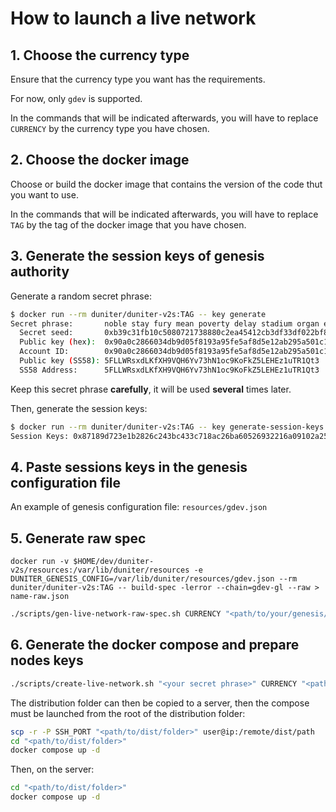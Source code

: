 # How to launch a live network

## 1. Choose the currency type

Ensure that the currency type you want has the requirements.

For now, only `gdev` is supported.

In the commands that will be indicated afterwards, you will have to replace `CURRENCY` by the
currency type you have chosen.

## 2. Choose the docker image

Choose or build the docker image that contains the version of the code thut you want to use.

In the commands that will be indicated afterwards, you will have to replace `TAG` by the tag of the
docker image that you have chosen.

## 3. Generate the session keys of genesis authority

Generate a random secret phrase:

```bash
$ docker run --rm duniter/duniter-v2s:TAG -- key generate
Secret phrase:       noble stay fury mean poverty delay stadium organ evil east vague can
  Secret seed:       0xb39c31fb10c5080721738880c2ea45412cb3df33df022bf8d9a51483b3a9b7a6
  Public key (hex):  0x90a0c2866034db9d05f8193a95fe5af8d5e12ab295a501c17c95cdbeaf226d62
  Account ID:        0x90a0c2866034db9d05f8193a95fe5af8d5e12ab295a501c17c95cdbeaf226d62
  Public key (SS58): 5FLLWRsxdLKfXH9VQH6Yv73hN1oc9KoFkZ5LEHEz1uTR1Qt3
  SS58 Address:      5FLLWRsxdLKfXH9VQH6Yv73hN1oc9KoFkZ5LEHEz1uTR1Qt3
```

Keep this secret phrase **carefully**, it will be used **several** times later.

Then, generate the session keys:

```bash
$ docker run --rm duniter/duniter-v2s:TAG -- key generate-session-keys --chain CURRENCY_local --suri "<your secret phrase>"
Session Keys: 0x87189d723e1b2826c243bc433c718ac26ba60526932216a09102a254d54462b890a0c2866034db9d05f8193a95fe5af8d5e12ab295a501c17c95cdbeaf226d6290a0c2866034db9d05f8193a95fe5af8d5e12ab295a501c17c95cdbeaf226d6290a0c2866034db9d05f8193a95fe5af8d5e12ab295a501c17c95cdbeaf226d62
```

## 4. Paste sessions keys in the genesis configuration file

An example of genesis configuration file: `resources/gdev.json`

## 5. Generate raw spec

```docker
docker run -v $HOME/dev/duniter-v2s/resources:/var/lib/duniter/resources -e DUNITER_GENESIS_CONFIG=/var/lib/duniter/resources/gdev.json --rm duniter/duniter-v2s:TAG -- build-spec -lerror --chain=gdev-gl --raw > name-raw.json
```

```bash
./scripts/gen-live-network-raw-spec.sh CURRENCY "<path/to/your/genesis/config/file>"
```

## 6. Generate the docker compose and prepare nodes keys

```bash
./scripts/create-live-network.sh "<your secret phrase>" CURRENCY "<path/to/dist/folder>"
```

The distribution folder can then be copied to a server, then the compose must be launched from the
root of the distribution folder:

```bash
scp -r -P SSH_PORT "<path/to/dist/folder>" user@ip:/remote/dist/path
cd "<path/to/dist/folder>"
docker compose up -d
```

Then, on the server:

```bash
cd "<path/to/dist/folder>"
docker compose up -d
```

